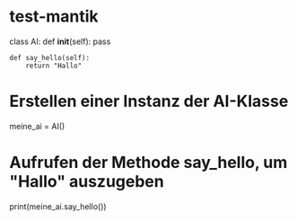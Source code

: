 # test-mantik
class AI:
    def __init__(self):
        pass

    def say_hello(self):
        return "Hallo"

# Erstellen einer Instanz der AI-Klasse
meine_ai = AI()

# Aufrufen der Methode say_hello, um "Hallo" auszugeben
print(meine_ai.say_hello())
